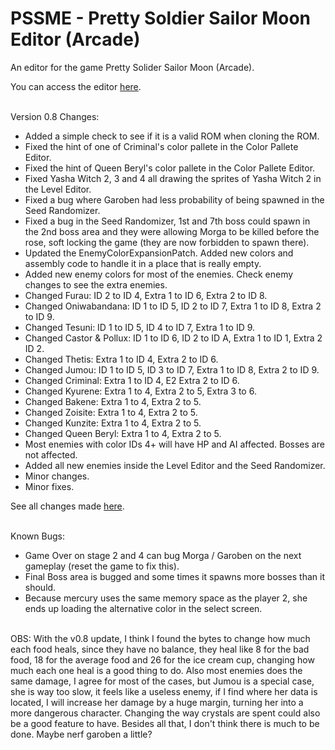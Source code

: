# PSSME - Pretty Soldier Sailor Moon Editor (Arcade)
An editor for the game Pretty Solider Sailor Moon (Arcade).
<br/>

You can access the editor [here](https://gamehackfan.github.io/pssme/).
<br/><br/>

Version 0.8 Changes:
- Added a simple check to see if it is a valid ROM when cloning the ROM.
- Fixed the hint of one of Criminal's color pallete in the Color Pallete Editor.
- Fixed the hint of Queen Beryl's color pallete in the Color Pallete Editor.
- Fixed Yasha Witch 2, 3 and 4 all drawing the sprites of Yasha Witch 2 in the Level Editor.
- Fixed a bug where Garoben had less probability of being spawned in the Seed Randomizer.
- Fixed a bug in the Seed Randomizer, 1st and 7th boss could spawn in the 2nd boss area and they were allowing Morga to be killed before the rose, soft locking the game (they are now forbidden to spawn there).
- Updated the EnemyColorExpansionPatch. Added new colors and assembly code to handle it in a place that is really empty.
- Added new enemy colors for most of the enemies. Check enemy changes to see the extra enemies.
- Changed Furau: ID 2 to ID 4, Extra 1 to ID 6, Extra 2 to ID 8.
- Changed Oniwabandana: ID 1 to ID 5, ID 2 to ID 7, Extra 1 to ID 8, Extra 2 to ID 9.
- Changed Tesuni: ID 1 to ID 5, ID 4 to ID 7, Extra 1 to ID 9.
- Changed Castor & Pollux: ID 1 to ID 6, ID 2 to ID A, Extra 1 to ID 1, Extra 2 ID 2.
- Changed Thetis: Extra 1 to ID 4, Extra 2 to ID 6.
- Changed Jumou: ID 1 to ID 5, ID 3 to ID 7, Extra 1 to ID 8, Extra 2 to ID 9.
- Changed Criminal: Extra 1 to ID 4, E2 Extra 2 to ID 6.
- Changed Kyurene: Extra 1 to 4, Extra 2 to 5, Extra 3 to 6.
- Changed Bakene: Extra 1 to 4, Extra 2 to 5.
- Changed Zoisite: Extra 1 to 4, Extra 2 to 5.
- Changed Kunzite: Extra 1 to 4, Extra 2 to 5.
- Changed Queen Beryl: Extra 1 to 4, Extra 2 to 5.
- Most enemies with color IDs 4+ will have HP and AI affected. Bosses are not affected.
- Added all new enemies inside the Level Editor and the Seed Randomizer.
- Minor changes.
- Minor fixes.

See all changes made [here](https://github.com/GameHackFan/pssme/blob/main/changelog).
<br/><br/>

Known Bugs:
- Game Over on stage 2 and 4 can bug Morga / Garoben on the next gameplay (reset the game to fix this).
- Final Boss area is bugged and some times it spawns more bosses than it should.
- Because mercury uses the same memory space as the player 2, she ends up loading the alternative color in the select screen.
<br/><br/>

OBS: With the v0.8 update, I think I found the bytes to change how much each food heals, since they have no balance,
they heal like 8 for the bad food, 18 for the average food and 26 for the ice cream cup,
changing how much each one heal is a good thing to do. Also most enemies does the same damage, I agree for most of the cases,
but Jumou is a special case, she is way too slow, it feels like a useless enemy, if I find where her data is located,
I will increase her damage by a huge margin, turning her into a more dangerous character.
Changing the way crystals are spent could also be a good feature to have.
Besides all that, I don't think there is much to be done. Maybe nerf garoben a little?
